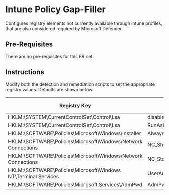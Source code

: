 # Intune Policy Gap-Filler
Configures registry elements not currently available through intune profiles, that are also considered required by Microsoft Defender.
 
## Pre-Requisites
There are no pre-requisites for this PR set.

## Instructions
Modify both the detection and remediation scripts to set the appropriate registry values. Defaults are shown below.

| Registry Key                                                      | Registry Value                | Type  | Script Default    |
| ---                                                               | ---                           | ---   | ---               |
| HKLM:\\SYSTEM\CurrentControlSet\Control\Lsa                       | disabledomaincreds            | Dword | 1                 |
| HKLM:\\SYSTEM\CurrentControlSet\Control\Lsa                       | RunAsPPL                      | Dword | 1                 |
| HKLM:\\SOFTWARE\Policies\Microsoft\Windows\Installer              | AlwaysInstallElevated         | Dword | 0                 |
| HKLM:\\SOFTWARE\Policies\Microsoft\Windows\Network Connections    | NC_ShowSharedAccessUI         | DWord | 0                 |
| HKLM:\\SOFTWARE\Policies\Microsoft\Windows\Network Connections    | NC_StdDomainUserSetLocation   | DWord | 1                 |
| HKLM:\\SOFTWARE\Policies\Microsoft\Windows NT\Terminal Services   | UserAuthentication            | DWord | 1                 |
| HKLM:\\SOFTWARE\Policies\Microsoft Services\AdmPwd                | AdmPwdEnabled                 | Dword | 1                 |